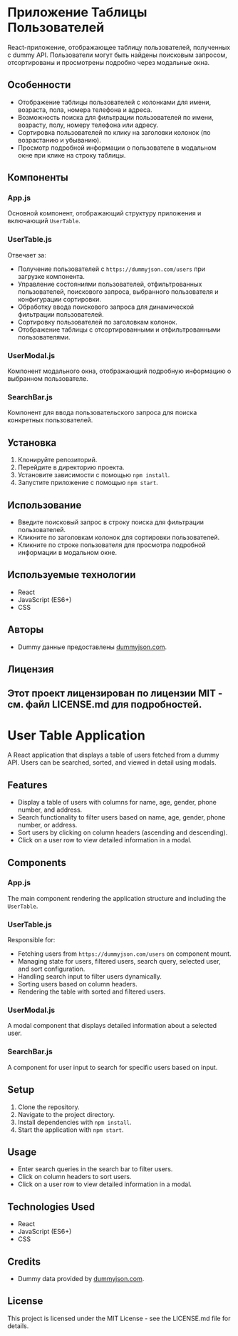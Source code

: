 # Приложение Таблицы Пользователей

React-приложение, отображающее таблицу пользователей, полученных с dummy API. Пользователи могут быть найдены поисковым запросом, отсортированы и просмотрены подробно через модальные окна.

## Особенности

- Отображение таблицы пользователей с колонками для имени, возраста, пола, номера телефона и адреса.
- Возможность поиска для фильтрации пользователей по имени, возрасту, полу, номеру телефона или адресу.
- Сортировка пользователей по клику на заголовки колонок (по возрастанию и убыванию).
- Просмотр подробной информации о пользователе в модальном окне при клике на строку таблицы.

## Компоненты

### App.js

Основной компонент, отображающий структуру приложения и включающий `UserTable`.

### UserTable.js

Отвечает за:
- Получение пользователей с `https://dummyjson.com/users` при загрузке компонента.
- Управление состояниями пользователей, отфильтрованных пользователей, поискового запроса, выбранного пользователя и конфигурации сортировки.
- Обработку ввода поискового запроса для динамической фильтрации пользователей.
- Сортировку пользователей по заголовкам колонок.
- Отображение таблицы с отсортированными и отфильтрованными пользователями.

### UserModal.js

Компонент модального окна, отображающий подробную информацию о выбранном пользователе.

### SearchBar.js

Компонент для ввода пользовательского запроса для поиска конкретных пользователей.

## Установка

1. Клонируйте репозиторий.
2. Перейдите в директорию проекта.
3. Установите зависимости с помощью `npm install`.
4. Запустите приложение с помощью `npm start`.

## Использование

- Введите поисковый запрос в строку поиска для фильтрации пользователей.
- Кликните по заголовкам колонок для сортировки пользователей.
- Кликните по строке пользователя для просмотра подробной информации в модальном окне.

## Используемые технологии

- React
- JavaScript (ES6+)
- CSS

## Авторы

- Dummy данные предоставлены [dummyjson.com](https://dummyjson.com).

## Лицензия

Этот проект лицензирован по лицензии MIT - см. файл LICENSE.md для подробностей.
--------------------------------------------------------------------------------
# User Table Application

A React application that displays a table of users fetched from a dummy API. Users can be searched, sorted, and viewed in detail using modals.

## Features

- Display a table of users with columns for name, age, gender, phone number, and address.
- Search functionality to filter users based on name, age, gender, phone number, or address.
- Sort users by clicking on column headers (ascending and descending).
- Click on a user row to view detailed information in a modal.

## Components

### App.js

The main component rendering the application structure and including the `UserTable`.

### UserTable.js

Responsible for:
- Fetching users from `https://dummyjson.com/users` on component mount.
- Managing state for users, filtered users, search query, selected user, and sort configuration.
- Handling search input to filter users dynamically.
- Sorting users based on column headers.
- Rendering the table with sorted and filtered users.

### UserModal.js

A modal component that displays detailed information about a selected user.

### SearchBar.js

A component for user input to search for specific users based on input.

## Setup

1. Clone the repository.
2. Navigate to the project directory.
3. Install dependencies with `npm install`.
4. Start the application with `npm start`.

## Usage

- Enter search queries in the search bar to filter users.
- Click on column headers to sort users.
- Click on a user row to view detailed information in a modal.

## Technologies Used

- React
- JavaScript (ES6+)
- CSS

## Credits

- Dummy data provided by [dummyjson.com](https://dummyjson.com).

## License

This project is licensed under the MIT License - see the LICENSE.md file for details.
